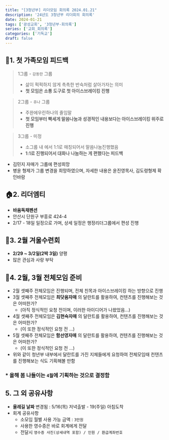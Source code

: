 ```yaml
---
title: "[3청년부] 리더모임 회의록 2024.01.21"
description: '24년도 3청년부 리더회의 회의록'
date: 2024-01-21
tags: ['광성교회', '3청년부-회의록']
series: ['교회_회의록']
categories: ['기독교']
draft: false
---
```

## 💭1. 첫 가족모임 피드백

> 1그룹 - `감동란` 그룹
> * 삶이 퍽퍽하지 않게 촉촉한 반숙처럼 살아가자는 의미
> * __첫 모임은 소통 도구로 첫 아이스브레이킹 진행__

> 2그룹 - `쥬나` 그룹
> * 주완에우린하나의 줄임말
> * __첫 모임부터 빡세게 말씀나눔과 성경적인 내용보다는 아이스브레이킹 위주로 진행__

> 3그룹 - 미정
> * 소그룹 내 에서 1:1로 매칭되어서 말씀나눔진행했음
> * __1:1로 진행되어서 대화나 나눔하는 게 편했다는 피드백__

- 김민지 자매가 그룹에 편성희망
- 병윤 형제가 그룹 변경을 희망하였으며, 자세한 내용은 윤진영목사, 김도령형제 확인바람  
## 🏠2. 리더엠티
- __바움독채펜션__ 
- 안산시 단원구 부흥로 424-4
- 2/17 - 18일 일정으로 가며, 상세 일정은 행정리더그룹에서 편성 진행  
## 🌟3. 2월 겨울수련회
- __2/29 ~ 3/2일(2박 3일)__ 양평
- 많은 관심과 사랑 부탁
## 🚀4. 2월, 3월 전체모임 준비
- 2월 셋째주 전체모임은 진행되며, 전체 친목과 아이스브레이킹 하는 방향으로 진행
- 3월 셋째주 전체모임은 __최닷옴자매__ 의 달란트를 활용하여, 컨텐츠를 진행해보는 것은 어떠한가?
  - (아직 정식적인 요청 전이며, 이러한 아이디어가 나왔었음...)
- 4월 셋째주 전체모임은 __김현숙자매__ 의 달란트를 활용하여, 컨텐츠를 진행해보는 것은 어떠한가?
  - (이 또한 정식적인 요청 전 ...)
- 5월 셋째주 전체모임은 __함선영자매__ 의 달란트를 활용하여, 컨텐츠를 진행해보는 것은 어떠한가?
  - (이 또한 정식적인 요청 전 ...)
- 위와 같이 청년부 내부에서 달란트를 가진 지체들에게 요청하여 전체모임때 컨텐츠를 진행해보는 식도 기획해볼 만함
### * 올해 봄 나들이는 `4월`에 기획하는 것으로 결정함
## 5. 그 외 공유사항
- __올레길 날짜__ 변경됨 : 5/16(목) 저녁출발 - 19(주일) 아침도착
- 회계 공유사항
  - 소모임 월별 사용 가능 금액 : `3만원`
  - 사용한 영수증은 바로 회계에게 전달
  - 전달시 `영수증 사진(상세내역 포함) / 인원 / 환급계좌번호`
